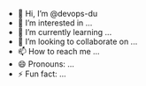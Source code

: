 - 👋 Hi, I’m @devops-du
- 👀 I’m interested in ...
- 🌱 I’m currently learning ...
- 💞️ I’m looking to collaborate on ...
- 📫 How to reach me ...
- 😄 Pronouns: ...
- ⚡ Fun fact: ...

<!---
devops-du/devops-du is a ✨ special ✨ repository because its `README.md` (this file) appears on your GitHub profile.
You can click the Preview link to take a look at your changes.
--->
